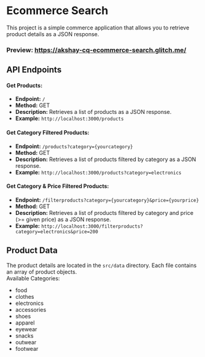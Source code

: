 # Ecommerce Search

This project is a simple commerce application that allows you to retrieve product details as a JSON response.

### Preview: https://akshay-cq-ecommerce-search.glitch.me/

## API Endpoints

#### Get Products:

- **Endpoint:** `/`
- **Method:** GET
- **Description:** Retrieves a list of products as a JSON response.
- **Example:** `http://localhost:3000/products`

#### Get Category Filtered Products:

- **Endpoint:** `/products?category={yourcategory}`
- **Method:** GET
- **Description:** Retrieves a list of products filtered by category as a JSON response.
- **Example:** `http://localhost:3000/products?category=electronics`

#### Get Category & Price Filtered Products:

- **Endpoint:** `/filterproducts?category={yourcategory}&price={yourprice}`
- **Method:** GET
- **Description:** Retrieves a list of products filtered by category and price (>= given price) as a JSON response.
- **Example:** `http://localhost:3000/filterproducts?category=electronics&price=200`

## Product Data

The product details are located in the `src/data` directory. Each file contains an array of product objects.
<br>
Available Categories:
- food
- clothes
- electronics
- accessories
- shoes
- apparel
- eyewear
- snacks
- outwear
- footwear
